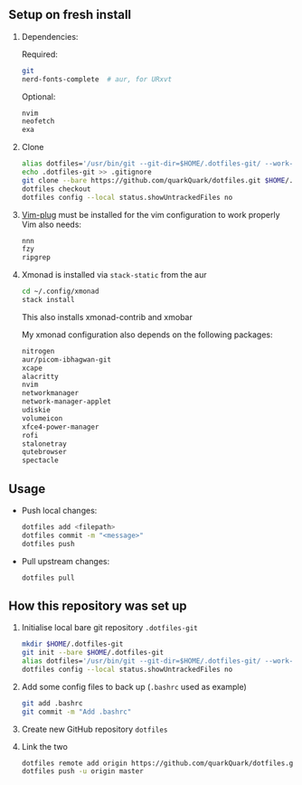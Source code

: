 ## Setup on fresh install

1.  Dependencies:

    Required:
    ```bash
    git
    nerd-fonts-complete  # aur, for URxvt
    ```

    Optional:
    ```bash
    nvim
    neofetch
    exa
    ```

2.  Clone

    ```bash
    alias dotfiles='/usr/bin/git --git-dir=$HOME/.dotfiles-git/ --work-tree=$HOME'
    echo .dotfiles-git >> .gitignore
    git clone --bare https://github.com/quarkQuark/dotfiles.git $HOME/.dotfiles-git
    dotfiles checkout
    dotfiles config --local status.showUntrackedFiles no
    ```
    
3.  [Vim-plug](https://github.com/junegunn/vim-plug) must be installed for the vim configuration to work properly
    Vim also needs:
    ```bash
    nnn
    fzy
    ripgrep
    ```

4.  Xmonad is installed via `stack-static` from the aur
    ```bash
    cd ~/.config/xmonad
    stack install
    ```
    This also installs xmonad-contrib and xmobar
    
    My xmonad configuration also depends on the following packages:
    ```bash
    nitrogen
    aur/picom-ibhagwan-git
    xcape
    alacritty
    nvim
    networkmanager
    network-manager-applet
    udiskie
    volumeicon
    xfce4-power-manager
    rofi
    stalonetray
    qutebrowser
    spectacle
    ```

## Usage

*   Push local changes:
    ```bash
    dotfiles add <filepath>
    dotfiles commit -m "<message>"
    dotfiles push
    ```
*   Pull upstream changes:
    ```bash
    dotfiles pull
    ```

## How this repository was set up

1.  Initialise local bare git repository `.dotfiles-git`

    ```bash
    mkdir $HOME/.dotfiles-git
    git init --bare $HOME/.dotfiles-git
    alias dotfiles='/usr/bin/git --git-dir=$HOME/.dotfiles-git/ --work-tree=$HOME'
    dotfiles config --local status.showUntrackedFiles no
    ```

2.  Add some config files to back up (`.bashrc` used as example)

    ```bash
    git add .bashrc
    git commit -m "Add .bashrc"
    ```

3.  Create new GitHub repository `dotfiles`

4.  Link the two

    ```bash
    dotfiles remote add origin https://github.com/quarkQuark/dotfiles.git
    dotfiles push -u origin master
    ```
